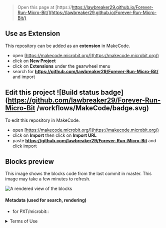 
> Open this page at [https://https://lawbreaker29.github.io/Forever-Run-Micro-Bit/](https://lawbreaker29.github.io/Forever-Run-Micro-Bit/)

## Use as Extension

This repository can be added as an **extension** in MakeCode.

* open [https://makecode.microbit.org/](https://makecode.microbit.org/)
* click on **New Project**
* click on **Extensions** under the gearwheel menu
* search for **https://github.com/lawbreaker29/Forever-Run-Micro-Bit/** and import

## Edit this project ![Build status badge](https://github.com/lawbreaker29/Forever-Run-Micro-Bit /workflows/MakeCode/badge.svg)

To edit this repository in MakeCode.

* open [https://makecode.microbit.org/](https://makecode.microbit.org/)
* click on **Import** then click on **Import URL**
* paste **https://github.com/lawbreaker29/Forever-Run-Micro-Bit** and click import

## Blocks preview

This image shows the blocks code from the last commit in master.
This image may take a few minutes to refresh.

![A rendered view of the blocks](https://github.com/lawbreaker29/lesson-24-final-lesson/raw/master/.github/makecode/blocks.png)

#### Metadata (used for search, rendering)

* for PXT/microbit::

   
   
<details><summary>Terms of Use</summary>
<p>

#### yes, even hidden code blocks!

```python
<script src="https://makecode.com/gh-pages-embed.js"></script><script>makeCodeRender("{{ site.makecode.home_url }}", "{{ site.github.owner_name }}/{{ site.github.repository_name }}");</script>
```

</p>
</details>
